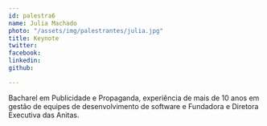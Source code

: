 ```yaml
---
id: palestra6
name: Julia Machado
photo: "/assets/img/palestrantes/julia.jpg"
title: Keynote
twitter:
facebook:
linkedin:
github:

---
```


Bacharel em Publicidade e Propaganda, experiência de mais de 10 anos em gestão de equipes de desenvolvimento de software e Fundadora e Diretora Executiva das Anitas.
